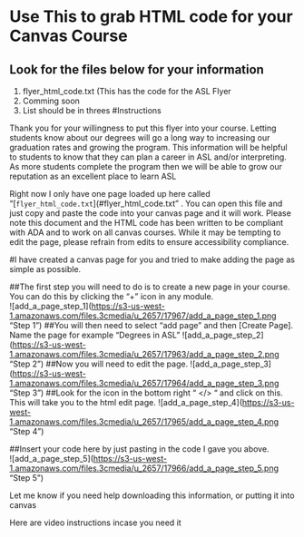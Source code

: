 # Use This to grab HTML code for your Canvas Course
## Look for the files below for your information
1. flyer_html_code.txt (This has the code for the ASL Flyer
2. Comming soon
3. List should be in threes
#Instructions

Thank you for your willingness to put this flyer into your course.  Letting students know about our degrees will go a long way to increasing our graduation rates and growing the program.  This information will be helpful to students to know that they can plan a career in ASL and/or interpreting.  As more students complete the program then we will be able to grow our reputation as an excellent place to learn ASL

Right now I only have one page loaded up here called “[`flyer_html_code.txt`](#flyer_html_code.txt” . You can open this file and just copy and paste the code into your canvas page and it will work.  Please note this document and the HTML code has been written to be compliant with ADA and to work on all canvas courses.  While it may be tempting to edit the page, please refrain from edits to ensure accessibility compliance.

#I have created a canvas page for you and tried to make adding the page as simple as possible.  

##The first step you will need to do is to create a new page in your course.  You can do this by clicking the “+” icon in any module.  
![add_a_page_step_1](https://s3-us-west-1.amazonaws.com/files.3cmedia/u_2657/17967/add_a_page_step_1.png “Step 1”)
##You will then need to select “add page” and then [Create Page].  Name the page for example “Degrees in ASL”
![add_a_page_step_2](https://s3-us-west-1.amazonaws.com/files.3cmedia/u_2657/17963/add_a_page_step_2.png “Step 2”)
##Now you will need to edit the page. 
![add_a_page_step_3](https://s3-us-west-1.amazonaws.com/files.3cmedia/u_2657/17964/add_a_page_step_3.png “Step 3”)
 ##Look for the icon in the bottom right  “  </>  “ and click on this.  This will take you to the html edit page.
![add_a_page_step_4](https://s3-us-west-1.amazonaws.com/files.3cmedia/u_2657/17965/add_a_page_step_4.png “Step 4”)

##Insert your code here by just pasting in the code I gave you above.  
![add_a_page_step_5](https://s3-us-west-1.amazonaws.com/files.3cmedia/u_2657/17966/add_a_page_step_5.png “Step 5”)
 
Let me know if you need help downloading this information, or putting it into canvas

Here are video instructions incase you need it 

